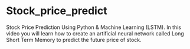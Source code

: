 # Stock_price_predict
Stock Price Prediction Using Python & Machine Learning (LSTM). 
In this video you will learn how to create an artificial neural network called Long Short Term Memory to predict the future price of stock.
